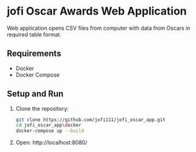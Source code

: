 # jofi Oscar Awards Web Application
Web application opens CSV files from computer with data from Oscars in required table format.

## Requirements

- Docker
- Docker Compose

## Setup and Run

1. Clone the repository:
   ```bash
   git clone https://github.com/jofi111/jofi_oscar_app.git
   cd jofi_oscar_app\docker
   docker-compose up --build
   
   ```
2. Open:
   http://localhost:8080/
